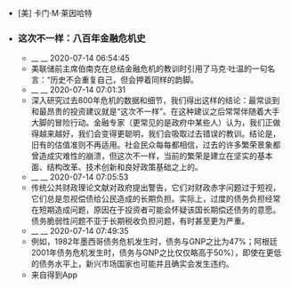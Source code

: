- [美] 卡门·M·莱因哈特
- ### 这次不一样：八百年金融危机史
    - __ __ 2020-07-14 06:54:45
    - 美联储前主席伯南克在总结金融危机的教训时引用了马克·吐温的一句名言：“历史不会重复自己，但会押着同样的韵脚。
    - __ __ 2020-07-14 07:01:31
    - 深入研究过去800年危机的数据和细节，我们得出这样的结论：最常谈到和最昂贵的投资建议就是“这次不一样”。在这种建议之后常常伴随着大手大脚的冒险行动。金融专家（更常见的是政府中某些人）认为，我们正做得越来越好，我们会变得更聪明，我们会吸取过去错误的教训。结论是，旧有的估值准则不再适用。社会民众每每都相信，过去的许多繁荣景象都曾造成灾难性的崩溃，但这次不一样，当前的繁荣是建立在坚实的基本面、结构改革、技术创新和良好政策基础之上的。
    - __ __ 2020-07-14 07:05:53
    - 传统公共财政理论文献对政府提出警告，它们对财政赤字问题过于短视，它们总是忽视偿债给公民造成的长期负担。实际上，过度的债务负担经常在短期造成问题，原因在于投资者可能会怀疑该国长期偿还债务的意愿。债务脆弱性问题不亚于长期税收负担问题，有时甚至更为严重。
    - __ __ 2020-07-14 07:49:35
    - 例如，1982年墨西哥债务危机发生时，债务与GNP之比为47%；阿根廷2001年债务危机发生时，债务与GNP之比仅仅略高于50%），即使在更低的债务水平上，新兴市场国家也可能并且确实会发生违约。
    - 来自得到App
